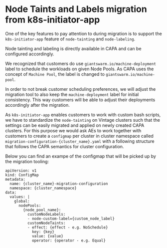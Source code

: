 # Node Taints and Labels migration from k8s-initiator-app

One of the key features to pay attention to during migration is to support the `k8s-initiator-app` feature of `node-tainting` and `node-labeling`.

Node tainting and labeling is directly available in CAPA and can be configured accordingly. 

We recognized that customers do use `giantswarm.io/machine-deployment` label to schedule the workloads on given Node Pools. 
As CAPA uses the concept of `Machine Pool`, the label is changed to `giantswarm.io/machine-pool`. 

In order to not break customer scheduling preferences, we will adjust the migration tool to also keep the `machine-deployment` label for initial consistency. This way customers will be able to adjust their deployments accordingly after the migration.

As `k8s-initiator-app` enables customers to work with custom bash scripts, we have to standardize the `node-tainting` on Vintage clusters such that the settings can be easily migrated and applied on newly created CAPA clusters. 
For this purpose we would ask AEs to work together with customers to create a `configmap` per cluster in cluster namespace called `migration-configuration-{cluster_name}.yaml` with a following structure that follows the CAPA semantics for cluster configuration.

Below you can find an exampe of the configmap that will be picked up by the migration tooling: 

```
apiVersion: v1
kind: ConfigMap
metadata:
  name: {cluster_name}-migration-configuration
  namespace: {cluster_namespace}
data: 
  values: |
    global:
      nodePools:
        {node_pool_name}:
          customNodeLabels:
          - node-custom-label={custom_node_label}
          customNodeTaints:
          - effect: {effect - e.g. NoSchedule}
            key: {key}
            value: {value}
            operator: {operator - e.g. Equal}
```
